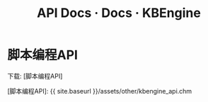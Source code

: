﻿---
layout: docs_cn
title: API Docs · Docs · KBEngine
tab: docs
docsitem: api-script-programming
---

脚本编程API
====================

下载: 
[脚本编程API]



[脚本编程API]: {{ site.baseurl }}/assets/other/kbengine_api.chm